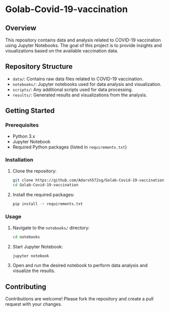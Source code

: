 # Golab-Covid-19-vaccination

## Overview

This repository contains data and analysis related to COVID-19 vaccination using Jupyter Notebooks. The goal of this project is to provide insights and visualizations based on the available vaccination data.

## Repository Structure

- `data/`: Contains raw data files related to COVID-19 vaccination.
- `notebooks/`: Jupyter notebooks used for data analysis and visualization.
- `scripts/`: Any additional scripts used for data processing.
- `results/`: Generated results and visualizations from the analysis.
  
## Getting Started

### Prerequisites

- Python 3.x
- Jupyter Notebook
- Required Python packages (listed in `requirements.txt`)

### Installation

1. Clone the repository:
   ```sh
   git clone https://github.com/Adarsh572sg/Golab-Covid-19-vaccination.git
   cd Golab-Covid-19-vaccination
   ```

2. Install the required packages:
   ```sh
   pip install -r requirements.txt
   ```

### Usage

1. Navigate to the `notebooks/` directory:
   ```sh
   cd notebooks
   ```

2. Start Jupyter Notebook:
   ```sh
   jupyter notebook
   ```

3. Open and run the desired notebook to perform data analysis and visualize the results.

## Contributing

Contributions are welcome! Please fork the repository and create a pull request with your changes.
